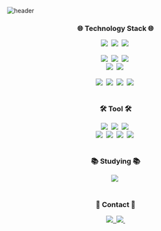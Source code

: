 ![header](https://capsule-render.vercel.app/api?type=waving&color=C3E5AE&height=280&section=header&text=Kimyoohyeon&desc=Frontend%20Develope&fontSize=50&fontAlignY=40&descAlignY=55&fontAlign=20&descAlign=12)

<h3 align="center">🌐 Technology Stack 🌐 </h3>
<div align="center">
  <img src="https://img.shields.io/badge/React-20232a.svg?style=for-the-badge&logo=react&logoColor=61DAFB" />&nbsp
  <img src="https://img.shields.io/badge/Javascript-F7DF1E.svg?style=for-the-badge&logo=javascript&logoColor=20232a" />&nbsp
  <img src="https://img.shields.io/badge/Next.js-000.svg?style=for-the-badge&logo=Next.js&logoColor=white" />&nbsp
</div>

<br>

<div align="center">
    <img src="https://img.shields.io/badge/Redux-764ABC?style=for-the-badge&logo=Redux&logoColor=ffdd54" />&nbsp
    <img src="https://img.shields.io/badge/React%20Query-FF4154?style=for-the-badge&logo=react%20query&logoColor=white" />&nbsp
  <img src="https://img.shields.io/badge/Zustand-eece4c?style=for-the-badge&logoColor=white" />&nbsp
</div>

<div align="center">
  <img src="https://img.shields.io/badge/Jest-C21325.svg?style=for-the-badge&logo=jest&logoColor=white" />&nbsp
  <img src="https://img.shields.io/badge/react testing library-E33332.svg?style=for-the-badge&logo=testinglibrary&logoColor=white" />&nbsp
</div>


<br>

<div align="center">
  <img src="https://img.shields.io/badge/styled--components-DB7093?style=for-the-badge&logo=styled-components&logoColor=ffd35b" />&nbsp
  <img src="https://img.shields.io/badge/html5-E34F26.svg?style=for-the-badge&logo=html5&logoColor=white" />&nbsp
  <img src="https://img.shields.io/badge/css3-1572B6.svg?style=for-the-badge&logo=css3&logoColor=white" />&nbsp
    <img src="https://img.shields.io/badge/MUI-007FFF.svg?style=for-the-badge&logo=MUI&logoColor=white" />&nbsp
</div>


<br>

<h3 align="center">🛠 Tool 🛠</h3>
<div align="center">
  <img src="https://img.shields.io/badge/Git-F05033.svg?style=for-the-badge&logo=git&logoColor=white" />&nbsp
  <img src="https://img.shields.io/badge/Github-181717.svg?style=for-the-badge&logo=github&logoColor=white" />&nbsp
  <img src="https://img.shields.io/badge/Notion-F3F3F3.svg?style=for-the-badge&logo=notion&logoColor=black" />&nbsp
</div>

<div align="center">
  <img src="https://img.shields.io/badge/Jira-0052CC.svg?style=for-the-badge&logo=Jira&logoColor=37abff" />&nbsp
  <img src="https://img.shields.io/badge/Figma-F24E1E.svg?style=for-the-badge&logo=figma&logoColor=white" />&nbsp
    <img src="https://img.shields.io/badge/Slack-4A154B.svg?style=for-the-badge&logo=Slack&logoColor=white" />&nbsp
  <img src="https://img.shields.io/badge/VSCode-2C2C32.svg?style=for-the-badge&logo=visual-studio-code&logoColor=22ABF3" />&nbsp
</div>

<br>

<h3 align="center">📚 Studying 📚</h3>
<div align="center">
  <img src="https://img.shields.io/badge/Monorepo-6F53F3.svg?style=for-the-badge&logoColor=white" />&nbsp
</div>

<br>

<h3 align="center">👋 Contact 👋</h3>
<div align="center">
  <a href="https://velog.io/@rladbgus1858/posts">
    <img src="https://img.shields.io/badge/Velog-1EBC8F?style=for-the-badge&logo=velog&logoColor=white" />&nbsp
  </a>
  <a href="mailto:cocokiuuu1858@gmail.com">
    <img
      src="https://img.shields.io/badge/cocokiuuu1858@gmail.com-D14836?style=for-the-badge&logo=gmail&logoColor=white"/>&nbsp
  </a>
</div>
